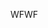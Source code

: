 <span data-ttu-id="86767-101">WF</span><span class="sxs-lookup"><span data-stu-id="86767-101">WF</span></span>